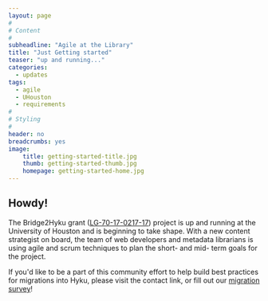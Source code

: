 ```yaml
---
layout: page
#
# Content
#
subheadline: "Agile at the Library"
title: "Just Getting started"
teaser: "up and running..."
categories:
  - updates
tags:
  - agile
  - UHouston
  - requirements
#
# Styling
#
header: no
breadcrumbs: yes
image:
    title: getting-started-title.jpg
    thumb: getting-started-thumb.jpg
    homepage: getting-started-home.jpg
---
```


## Howdy!

The Bridge2Hyku grant (<a href="https://www.imls.gov/grants/awarded/lg-70-17-0217-17">LG-70-17-0217-17</a>) project is up and running at the University of Houston and is beginning to take shape. With a new content strategist on board, the team of web developers and metadata librarians is using agile and scrum techniques to plan the short- and mid- term goals for the project.  

If you'd like to be a part of this community effort to help build best practices for migrations into Hyku, please visit the contact link, or fill out our <a href="https://t.co/NoPMvtxtWX">migration survey</a>!  
